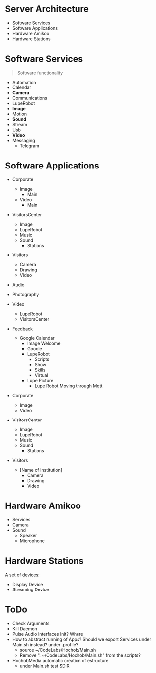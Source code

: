 # Server Architecture

- Software Services
- Software Applications
- Hardware Amikoo
- Hardware Stations

# Software Services

> Software functionality

- Automation
- Calendar
- __Camera__
- Communications
- LupeRobot
- __Image__
- Motion
- __Sound__
- Stream
- Usb
- __Video__
- Messaging
  - Telegram

# Software Applications

- Corporate
  - Image
    - Main
  - Video
    - Main
- VisitorsCenter
  - Image
  - LupeRobot
  - Music
  - Sound
    - Stations
- Visitors
  - Camera
  - Drawing
  - Video

- Audio
- Photography
- Video
  - LupeRobot
  - VisitorsCenter
- Feedback
  - Google Calendar
      - Image Welcome
    - Goodie
    - LupeRobot
      - Scripts
      - Show
      - Skills
      - Virtual
    - Lupe Picture 
      - Lupe Robot Moving through Mqtt

- Corporate
  - Image
  - Video
- VisitorsCenter
  - Image
  - LupeRobot
  - Music
  - Sound
    - Stations
- Visitors
  - [Name of Institution]
    - Camera
    - Drawing
    - Video

# Hardware Amikoo

- Services
- Camera
- Sound
  - Speaker
  - Microphone

# Hardware Stations

A set of devices:

- Display Device
- Streaming Device

# ToDo

- Check Arguments
- Kill Daemon
- Pulse Audio Interfaces Init? Where
- How to abstract running of Apps? Should we export Services under Main.sh instead? under .profile?
  - source ~/CodeLabs/Hochob/Main.sh
  - Remove ". ~/CodeLabs/Hochob/Main.sh" from the scripts?
- HochobMedia automatic creation of estructure
  - under Main.sh test $DIR